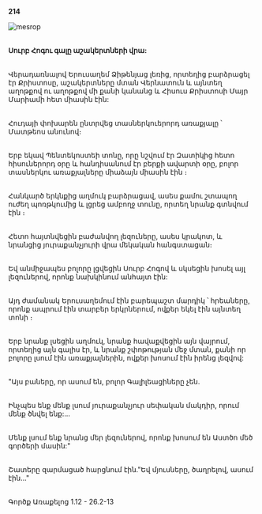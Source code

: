 **214**

![mesrop](https://volamar.ru/audio_video/foto/01/detbible/B444.BMP)

\
**Սուրբ Հոգու գալը աշակերտների վրա:**

\
Վերադառնալով Երուսաղեմ Ձիթենյաց լեռից, որտեղից բարձրացել էր Քրիստոսը, աշակերտները մտան Վերնատուն և այնտեղ աղոթքով ու աղոթքով մի քանի կանանց և Հիսուս Քրիստոսի Մայր Մարիամի հետ միասին էին:

\
Հուդայի փոխարեն ընտրվեց տասներկուերորդ առաքյալը ՝ Մատթեոս անունով։

\
Երբ եկավ Պենտեկոստեի տոնը, որը նշվում էր Զատիկից հետո հիսուներորդ օրը և հանդիսանում էր բերքի ավարտի օրը, բոլոր տասներկու առաքյալները միաձայն միասին էին ։

\
Հանկարծ երկնքից աղմուկ բարձրացավ, ասես քամու շտապող ուժեղ պոռթկումից և լցրեց ամբողջ տունը, որտեղ նրանք գտնվում էին ։

\
Հետո հայտնվեցին բաժանվող լեզուները, ասես կրակոտ, և նրանցից յուրաքանչյուրի վրա մեկական հանգստացան։

\
Եվ անմիջապես բոլորը լցվեցին Սուրբ Հոգով և սկսեցին խոսել այլ լեզուներով, որոնք նախկինում անհայտ էին:

\
Այդ ժամանակ Երուսաղեմում էին բարեպաշտ մարդիկ ՝ հրեաները, որոնք ապրում էին տարբեր երկրներում, ովքեր եկել էին այնտեղ տոնի ։

\
Երբ նրանք լսեցին աղմուկ, նրանք հավաքվեցին այն վայրում, որտեղից այն գալիս էր, և նրանք շփոթության մեջ մտան, քանի որ բոլորը լսում էին առաքյալներին, ովքեր խոսում էին իրենց լեզվով:

\
"Այս բաները, որ ասում են, բոլոր Գալիլեացիները չեն.

\
Ինչպես ենք մենք լսում յուրաքանչյուր սեփական մակդիր, որում մենք ծնվել ենք:...

\
Մենք լսում ենք նրանց մեր լեզուներով, որոնք խոսում են Աստծո մեծ գործերի մասին:"

\
Շատերը զարմացած հարցնում էին."Եվ մյուսները, ծաղրելով, ասում էին..."

\
Գործք Առաքելոց 1.12 - 26.2-13
